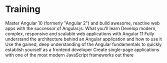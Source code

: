 # Training
Master Angular 10 (formerly "Angular 2") and build awesome, reactive web apps with the successor of Angular.js.
What you'll learn
Develop modern, complex, responsive and scalable web applications with Angular 11
Fully understand the architecture behind an Angular application and how to use it
Use the gained, deep understanding of the Angular fundamentals to quickly establish yourself as a frontend developer
Create single-page applications with one of the most modern JavaScript frameworks out there
